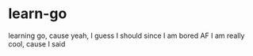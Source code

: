 # learn-go
learning go, cause yeah, I guess I should since I am bored AF
I am really cool, cause I said

